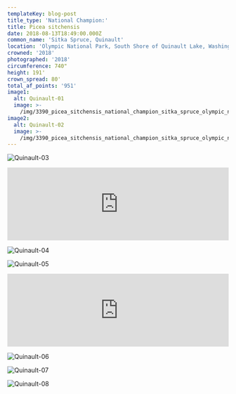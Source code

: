```yaml
---
templateKey: blog-post
title_type: 'National Champion:'
title: Picea sitchensis
date: 2018-08-13T18:49:00.000Z
common_name: 'Sitka Spruce, Quinault'
location: 'Olympic National Park, South Shore of Quinault Lake, Washington'
crowned: '2018'
photographed: '2018'
circumference: 740"
height: 191'
crown_spread: 80'
total_af_points: '951'
image1:
  alt: Quinault-01
  image: >-
    /img/3390_picea_sitchensis_national_champion_sitka_spruce_olympic_nationl_forest_washington_8-13-2018_american_forests_brian_kelley_full.jpg
image2:
  alt: Quinault-02
  image: >-
    /img/3390_picea_sitchensis_national_champion_sitka_spruce_olympic_nationl_forest_washington_8-13-2018_american_forests_brian_kelley_base.jpg
---
```

![Quinault-03](/img/3390_picea_sitchensis_national_champion_sitka_spruce_olympic_nationl_forest_washington_8-13-2018_american_forests_brian_kelley_detail.jpg)

<iframe width="100%" height="166" scrolling="no" frameborder="no" allow="autoplay" src="https://w.soundcloud.com/player/?url=https%3A//api.soundcloud.com/tracks/629702583&color=%23ff5500&auto_play=false&hide_related=false&show_comments=true&show_user=true&show_reposts=false&show_teaser=true"></iframe>

![Quinault-04](/img/3390_picea_sitchensis_national_champion_sitka_spruce_olympic_nationl_forest_washington_8-13-2018_american_forests_brian_kelley_trunk.jpg)

![Quinault-05](/img/3390_picea_sitchensis_national_champion_sitka_spruce_olympic_nationl_forest_washington_8-13-2018_american_forests_brian_kelley_scale.jpg)

<iframe width="100%" height="166" scrolling="no" frameborder="no" allow="autoplay" src="https://w.soundcloud.com/player/?url=https%3A//api.soundcloud.com/tracks/629709225&color=%23ff5500&auto_play=false&hide_related=false&show_comments=true&show_user=true&show_reposts=false&show_teaser=true"></iframe>

![Quinault-06](/img/3390_picea_sitchensis_national_champion_sitka_spruce_olympic_nationl_forest_washington_8-13-2018_american_forests_brian_kelley_tourists.jpg)

![Quinault-07](/img/3390_picea_sitchensis_national_champion_sitka_spruce_olympic_nationl_forest_washington_8-13-2018_american_forests_brian_kelley_needles_front.jpg)

![Quinault-08](/img/3390_picea_sitchensis_national_champion_sitka_spruce_olympic_nationl_forest_washington_8-13-2018_american_forests_brian_kelley_cone.jpg)
